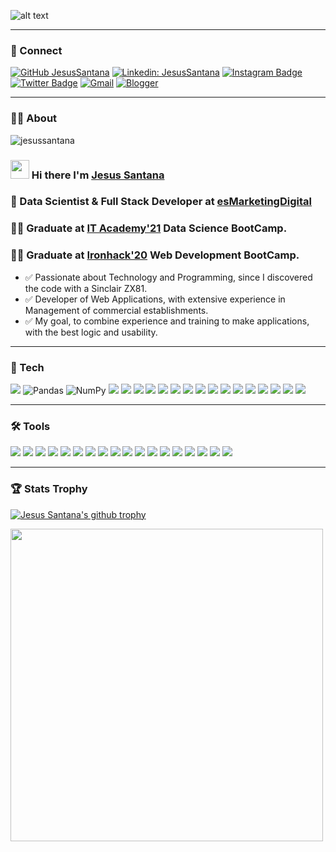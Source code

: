 ![alt text](https://esmarketingdigital.com/images/esmarketingdigitalgh.png)  

 ---  
 
 
 
### 📲 Connect

[![GitHub JesusSantana](https://img.shields.io/github/followers/jesussantana?label=follow&style=social)](https://github.com/jesussantana)
[![Linkedin: JesusSantana](https://img.shields.io/badge/-JesusSantana-blue?style=flat-square&logo=Linkedin&logoColor=white&link=https://www.linkedin.com/in/chus-santana/)](https://www.linkedin.com/in/chus-santana/)
[![Instagram Badge](https://img.shields.io/badge/-@esmarketingdigital-purple?style=flat&logo=instagram&logoColor=white&link=https://instagram.com/esmarketingdigital/)](https://instagram.com/esmarketingdigital)
[![Twitter Badge](https://img.shields.io/badge/-@esMktDigital-1ca0f1?style=flat&labelColor=1ca0f1&logo=twitter&logoColor=white&link=https://twitter.com/esMktDigital)](https://twitter.com/esMktDigital)
[![Gmail](https://img.shields.io/badge/-Gmail-c14438?style=flat&logo=Gmail&logoColor=white)](mailto:jesus@esmarketingdigital.com)
[![Blogger](https://img.shields.io/badge/-Blogger-E97A10?style=flat&logo=Blogger&logoColor=white)](https://esmarketingdigital.es)
</br>  

--- 
### 🙋‍♂️ About 

<img src="https://komarev.com/ghpvc/?username=jesussantana" alt="jesussantana" />  

### <img src="https://raw.githubusercontent.com/MartinHeinz/MartinHeinz/master/wave.gif" width="30px"> Hi there I'm [Jesus Santana](https://www.linkedin.com/in/chus-santana/)
### 🚀 Data Scientist & Full Stack Developer at [esMarketingDigital](https://esmarketingdigital.com) 


### 👨‍🔬 Graduate at <a href="https://www.barcelonactiva.cat/es/itacademy">IT Academy'21</a> Data Science BootCamp. 
### 👨‍💻 Graduate at <a href="https://www.ironhack.com/es/desarrollo-web">Ironhack'20</a> Web Development BootCamp.



- ✅ Passionate about Technology and Programming, since I discovered the code with a Sinclair ZX81.
- ✅ Developer of Web Applications, with extensive experience in Management of commercial establishments.
- ✅ My goal, to combine experience and training to make applications, with the best logic and usability. 

---    
 
 
### 🧰 Tech 
<p>
<img src="https://img.shields.io/badge/python-%2314354C.svg?style=flat&logo=python&logoColor=white">
<img alt="Pandas" src="https://img.shields.io/badge/pandas-%23150458.svg?style=flat&logo=pandas&logoColor=white" />
<img alt="NumPy" src="https://img.shields.io/badge/numpy-%23013243.svg?style=flat&logo=numpy&logoColor=white" />
<img src="https://img.shields.io/badge/-R-3776AB?style=flat&logo=R&logoColor=white">
<img src="https://img.shields.io/badge/javascript-%23323330.svg?style=flat&logo=javascript&logoColor=%23F7DF1E">
<img src="http://img.shields.io/badge/-php-7377AD?style=flat&logo=php&logoColor=white">
<img src="http://img.shields.io/badge/-Java-E10000?style=flat&logo=java&logoColor=white">
<img src="http://img.shields.io/badge/c%23%20-%23239120.svg?style=flat&logo=c-sharp&logoColor=white">
<img src="https://img.shields.io/badge/-React-000000?style=flat&logo=react&logoColor=00c8ff">
<img src="https://img.shields.io/badge/redux%20-%23593d88.svg?&style=flat&logo=redux&logoColor=white"/>
<img src="https://img.shields.io/badge/jquery%20-%230769AD.svg?&style=flat&logo=jquery&logoColor=white"/>
<img src="https://img.shields.io/badge/Node.js-43853D?style=flat&logo=node-dot-js&logoColor=white">
<img src="https://img.shields.io/badge/express.js-%23404d59.svg?style=flat&logo=express&logoColor=%2361DAFB">
<img src="https://img.shields.io/badge/-Ajax.js-blue?style=flat&logo=Ajax.js&logoColor=whitet">
<img src="https://img.shields.io/badge/-HTML5-E34F26?style=flat&logo=html5&logoColor=white"> 
<img src="https://img.shields.io/badge/-CSS3-1572B6?style=flat&logo=css3&logoColor=white">
<img src="https://img.shields.io/badge/material%20ui%20-%230081CB.svg?style=flat&logo=material-ui&logoColor=white">
<img src="https://img.shields.io/badge/-Bootstrap-563D7C?style=flat&logo=bootstrap&logoColor=white">
<img src="https://img.shields.io/badge/-Sass-cc6699?style=flat&logo=sass&logoColor=ffffff">
</p>  
  
  
 ---
  
  

### 🛠️ Tools 

<p>
<img src="https://img.shields.io/badge/-MongoDB-4DB33D?style=flat&logo=mongodb&logoColor=FFFFFF">
<img src="https://img.shields.io/badge/-MySQL-F29111?style=flat&logo=mysql&logoColor=FFFFFF">
<img src ="https://img.shields.io/badge/sqlite-%2307405e.svg?&style=flat&logo=sqlite&logoColor=white"/>
<img src="http://img.shields.io/badge/-Git-F1502F?style=flat&logo=git&logoColor=FFFFFF">
<img src="http://img.shields.io/badge/-Github-000000?style=flat&logo=github&logoColor=FFFFFF">
<img src="https://img.shields.io/badge/gitlab-%23181717.svg?style=flat&logo=gitlab&logoColor=white">
<img src="https://img.shields.io/badge/-Firebase-FFA611?style=flat&logo=firebase&logoColor=FFFFFF">
<img src="http://img.shields.io/badge/-Heroku-430098?style=flat&logo=heroku&logoColor=white">
<img src="https://img.shields.io/badge/AWS%20-%23FF9900.svg?&style=flat&logo=amazon-aws&logoColor=white"/>
<img src="https://img.shields.io/badge/Microsoft_Azure-0089D6?style=flat&logo=microsoft-azure&logoColor=white"/>
<img src="https://img.shields.io/badge/-Apache-red?style=flat&logo=apache&logoColor=white">
<img src="https://img.shields.io/badge/-docker-384D54?style=flat&logo=docker&logoColor=white">
<img src="http://img.shields.io/badge/-VS%20Code-007ACC?style=flat&logo=visual%20studio%20code&logoColor=white">
<img src="http://img.shields.io/badge/-RStudio-3776AB?style=flat&logo=rstudio&logoColor=white">
<img src="https://img.shields.io/badge/phpstorm-143?style=flat&logo=phpstorm&logoColor=black&color=black&labelColor=darkorchid">
<img src="https://img.shields.io/badge/NetBeansIDE-1B6AC6.svg?style=flat&logo=apache-netbeans-ide&logoColor=white">
<img src="https://img.shields.io/badge/-WordPress-blue?style=flat&logo=wordpress&logoColor=white"> 
<img src="https://img.shields.io/badge/-Ubuntu-red?style=fla&logo=ubuntu&logoColor=white">
</p>
  
  
 
  

 ---

### :trophy: Stats Trophy 
[![Jesus Santana's github trophy](https://github-profile-trophy.vercel.app/?username=jesussantana&theme=dracula&row=1)](https://github.com/jesussantana)


<a href="https://wakatime.com/share/@jesussantana/264d1d8f-abe3-4070-abda-12dc09f60a3c.svg">
  <img align="center" src="https://wakatime.com/share/@jesussantana/264d1d8f-abe3-4070-abda-12dc09f60a3c.svg" witdh="590" height="500"/>
</a>


